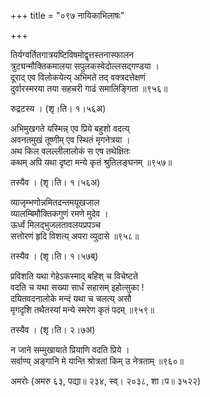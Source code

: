 +++
title = "०९७ नायिकाभिलाषः"

+++


तिर्यग्वर्तितगात्रयष्टिविषमोद्वृत्तस्तनास्फालन  
त्रुट्यन्मौक्तिकमालया सपुलकस्वेदोल्लसद्गण्डया ।  
दूराद् एव विलोकयेत्य् अभिमते तद् वक्त्रदत्तेक्षणं  
दुर्वारस्मरया तया सहचरी गाढं समालिङ्गिता ॥९५६॥  


रुद्रटस्य । (शृ।ति। १।५६अ)  


अभिमुखगते यस्मिन्न् एव प्रिये बहुशो वदत्य्  
अवनतमुखं तूष्णीम् एव स्थितं मृगनेत्रया ।  
अथ किल वलल्लीलालोकं स एष तथेक्षितः  
कथम् अपि यथा दृष्टा मन्ये कृतं श्रुतिलङ्घनम् ॥९५७॥  


तस्यैव । (शृ।ति। १।५६अ)  


व्याजृम्भणोन्नमितदन्तमयूखजाल  
व्यालम्बिमौक्तिकगुणं रमणे मुदेव ।  
ऊर्ध्वं मिलद्भुजलतावलयप्रपञ्च  
सत्तोरणं हृदि विशत्य् अपरा व्युदासे ॥९५८॥  


तस्यैव । (शृ।ति। १।५७ब्)  


प्रविशति यथा गेहेऽकस्माद् बहिश् च विचेष्टते  
वदति च यथा सख्या सार्धं सहासम् इहोत्सुका !  
दयितवदनालोके मन्दं यथा च चलत्य् असौ  
मृगदृशि तथैतस्यां मन्ये स्मरेण कृतं पदम् ॥९५९॥  


तस्यैव । (शृ।ति। २।७अ)  


न जाने सम्मुखायाते प्रियाणि वदति प्रिये ।  
सर्वाण्य् अङ्गानि मे यान्ति श्रोत्रतां किम् उ नेत्रताम् ॥९६०॥  


अमरोः (अमरु ६३, पद्या॥ २३४, स्व्। २०३८, शा।प॥ ३५२२)  


